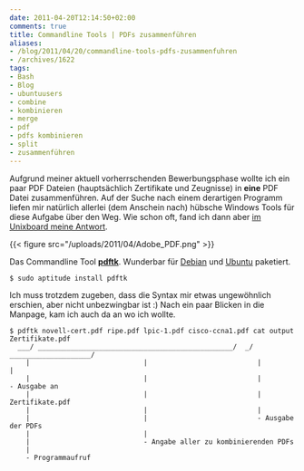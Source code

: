 ```yaml
---
date: 2011-04-20T12:14:50+02:00
comments: true
title: Commandline Tools | PDFs zusammenführen
aliases:
- /blog/2011/04/20/commandline-tools-pdfs-zusammenfuhren
- /archives/1622
tags:
- Bash
- Blog
- ubuntuusers
- combine
- kombinieren
- merge
- pdf
- pdfs kombinieren
- split
- zusammenführen
---
```


Aufgrund meiner aktuell vorherrschenden Bewerbungsphase wollte ich ein paar
PDF Dateien (hauptsächlich Zertifikate und Zeugnisse) in **eine** PDF Datei
zusammenführen. Auf der Suche nach einem derartigen Programm liefen mir
natürlich allerlei (dem Anschein nach) hübsche Windows Tools für diese
Aufgabe über den Weg. Wie schon oft, fand ich dann aber
[im Unixboard meine Antwort](http://www.unixboard.de/vb3/showthread.php?31512-PDF-Dateien-%28mehrere%29-zusammenf%FChren-in-ein-PDF).

{{< figure src="/uploads/2011/04/Adobe_PDF.png" >}}

Das Commandline Tool
**[pdftk](http://www.pdflabs.com/tools/pdftk-the-pdf-toolkit/)**. Wunderbar
für [Debian](http://packages.debian.org/squeeze/pdftk) und
[Ubuntu](http://packages.ubuntu.com/natty/pdftk) paketiert.

```
$ sudo aptitude install pdftk
```

Ich muss trotzdem zugeben, dass die Syntax mir etwas ungewöhnlich erschien,
aber nicht unbezwingbar ist :) Nach ein paar Blicken in die Manpage, kam
ich auch da an wo ich wollte.


    $ pdftk novell-cert.pdf ripe.pdf lpic-1.pdf cisco-ccna1.pdf cat output Zertifikate.pdf
      ___/ ________________________________________________/  _/ ____________________/
        |                            |                           |             |
        |                            |                           |             - Ausgabe an
        |                            |                           |                Zertifikate.pdf
        |                            |                           |
        |                            |                           - Ausgabe der PDFs
        |                            |
        |                            - Angabe aller zu kombinierenden PDFs
        |
        - Programmaufruf
